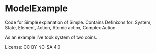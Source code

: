 # ModelExample


Code for Simple explanation of Simple. 
Contains Definitons for:
System,
State,
Element,
Action,
Atomic action,
Complex Action

As an example I've took system of two coins. 
 
License: 
CC BY-NC-SA 4.0
